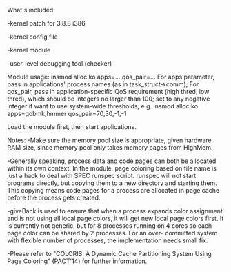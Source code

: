 What's included:

-kernel patch for 3.8.8 i386

-kernel config file

-kernel module

-user-level debugging tool (checker)


Module usage:
insmod alloc.ko apps=... qos_pair=...
For apps parameter, pass in applications' process names (as in 
task_struct->comm);
For qos_pair, pass in application-specific QoS requirement (high thred, 
low thred), which should be integers no larger than 100; set to any 
negative integer if want to use system-wide thresholds;
e.g.
insmod alloc.ko apps=gobmk,hmmer qos_pair=70,30,-1,-1

Load the module first, then start applications.


Notes:
-Make sure the memory pool size is appropriate, given hardware RAM size, 
since memory pool only takes memory pages from HighMem.

-Generally speaking, process data and code pages can both be allocated 
within its own context. In the module, page coloring based on file name 
is just a hack to deal with SPEC runspec script. runspec will not start 
programs directly, but copying them to a new directory and starting them. 
This copying means code pages for a process are allocated in page cache 
before the process gets created.

-giveBack is used to ensure that when a process expands color assignment 
and is not using all local page colors, it will get new local page colors 
first. It is currently not generic, but for 8 processes running on 4 
cores so each page color can be shared by 2 processes. For an over-
committed system with flexible number of processes, the implementation 
needs small fix.

-Please refer to "COLORIS: A Dynamic Cache Partitioning System Using 
Page Coloring" (PACT'14) for further information.
